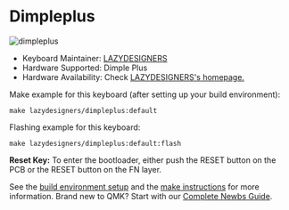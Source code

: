 # Dimpleplus

![dimpleplus](https://i.loli.net/2020/08/15/GgfvXZ5dzDLqurh.jpg)

* Keyboard Maintainer: [LAZYDESIGNERS](https://github.com/jackytrabbit)
* Hardware Supported: Dimple Plus
* Hardware Availability: Check [LAZYDESIGNERS's homepage.](http://lazydesigners.cn)

Make example for this keyboard (after setting up your build environment):

    make lazydesigners/dimpleplus:default

Flashing example for this keyboard:

    make lazydesigners/dimpleplus:default:flash

**Reset Key:** To enter the bootloader, either push the RESET button on the PCB or the RESET button on the FN layer.

See the [build environment setup](https://docs.qmk.fm/#/getting_started_build_tools) and the [make instructions](https://docs.qmk.fm/#/getting_started_make_guide) for more information. Brand new to QMK? Start with our [Complete Newbs Guide](https://docs.qmk.fm/#/newbs).
